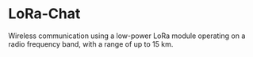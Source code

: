 # LoRa-Chat
Wireless communication using a low-power LoRa module operating on a radio frequency band, with a range of up to 15 km.
